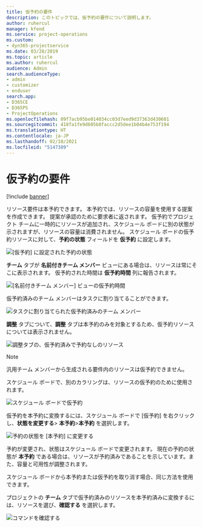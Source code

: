 ```yaml
---
title: 仮予約の要件
description: このトピックでは、仮予約の要件について説明します。
author: ruhercul
manager: kfend
ms.service: project-operations
ms.custom:
- dyn365-projectservice
ms.date: 03/28/2019
ms.topic: article
ms.author: ruhercul
audience: Admin
search.audienceType:
- admin
- customizer
- enduser
search.app:
- D365CE
- D365PS
- ProjectOperations
ms.openlocfilehash: 09f7acb95be014034cc03d7eed9d37363d430601
ms.sourcegitcommit: 418fa1fe9d605b8faccc2d5dee1b04b4e753f194
ms.translationtype: HT
ms.contentlocale: ja-JP
ms.lasthandoff: 02/10/2021
ms.locfileid: "5147389"
---
```

# <a name="soft-book-requirements"></a>仮予約の要件

[!include [banner](../includes/psa-now-project-operations.md)]

リソース要件は本予約できます。 本予約では、リソースの容量を使用する提案を作成できます。 提案が承認のために要求者に返されます。 仮予約でプロジェクト チームに一時的にリソースが追加され、スケジュール ボードに別の状態が示されますが、リソースの容量は消費されません。 スケジュール ボードの仮予約リソースに対して、**予約の状態** フィールドを **仮予約** に設定します。

![ [仮予約] に設定された予約の状態](media/Resource-Management-image77.png)

**チーム** タブが **名前付きチーム メンバー** ビューにある場合は、リソースは常にそこに表示されます。 仮予約された時間は **仮予約時間** 列に報告されます。

![[名前付きチーム メンバー] ビューの仮予約時間](media/Resource-Management-image78.png)

仮予約済みのチーム メンバーはタスクに割り当てることができます。

![タスクに割り当てられた仮予約済みのチーム メンバー](media/Resource-Management-image79.png)

**調整** タブについて、**調整** タブは本予約のみを対象とするため、仮予約リソースについては表示されません。

![調整タブの、仮予約済みで予約なしのリソース](media/Resource-Management-image80.png)

> [!NOTE]
> 汎用チーム メンバーから生成される要件内のリソースは仮予約できません。

スケジュール ボードで、別のカラリングは、リソースの仮予約のために使用されます。

![スケジュール ボードで仮予約](media/Resource-Management-image81.png)

仮予約を本予約に変換するには、スケジュール ボードで [仮予約] を右クリックし、**状態を変更する**\> **本予約**\>**本予約** を選択します。

![予約の状態を [本予約] に変更する](media/Resource-Management-image82.png)

予約が変更され、状態はスケジュール ボードで変更されます。 現在の予約の状態が **本予約** である場合は、リソースが予約済みであることを示しています。また、容量と可用性が調整されます。

スケジュール ボードから本予約または仮予約を取り消す場合、同じ方法を使用できます。

プロジェクトの **チーム** タブで仮予約済みのリソースを本予約済みに変換するには、リソースを選び、**確認する** を選択します。

![コマンドを確認する](media/Resource-Management-image83.png)
